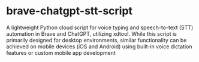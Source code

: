 # brave-chatgpt-stt-script
A lightweight Python cloud script for voice typing and speech-to-text (STT) automation in Brave and ChatGPT, utilizing xdtool. While this script is primarily designed for desktop environments, similar functionality can be achieved on mobile devices (iOS and Android) using built-in voice dictation features or custom mobile app development
